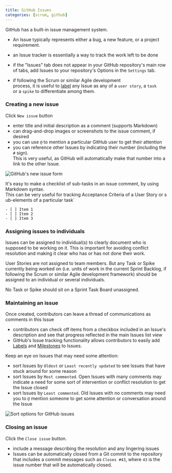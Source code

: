 ```yaml
---
title: GitHub Issues
categories: [scrum, github]
---
```


GitHub has a built-in issue management system.

- An Issue typically represents either a bug, a new feature, or a project requirement.

- an Issue tracker is essentially a way to track the work left to be done

- if the "Issues" tab does not appear in your GitHub repository's main row of tabs, add Issues to your repository's Options in the `Settings` tab.

- if following the Scrum or similar Agile development process, it is useful to [label](./github-labels.md) any Issue as any of a `user story`, a `task` or a `spike` to differentiate among them.

### Creating a new issue

Click `New issue` button

- enter title and initial description as a comment (supports Markdown)
- can drag-and-drop images or screenshots to the issue comment, if desired
- you can use `@` to mention a particular GitHub user to get their attention
- you can reference other Issues by indicating their number (including the `#` sign). This is very useful, as GitHub will automatically make that number into a link to the other Issue.

![GitHub's new issue form](../assets/github_new_issue_form.png)

It's easy to make a checklist of sub-tasks in an issue comment, by using Markdown syntax. This can be very useful for tracking Acceptance Criteria of a User Story or sub-elements of a particular task`

```
- [ ] Item 1
- [ ] Item 2
- [ ] Item 3
```

### Assigning issues to individuals

Issues can be assigned to individual(s) to clearly document who is supposed to be working on it. This is important for avoiding conflict resolution and making it clear who has or has not done their work.

User Stories are not assigned to team members. But any Task or Spike currently being worked on (i.e. units of work in the current Sprint Backlog, if following the Scrum or similar Agile development framework) should be assigned to an individual or several individuals.

No Task or Spike should sit on a Sprint Task Board unassigned.

### Maintaining an issue

Once created, contributors can leave a thread of communications as comments in this Issue

- contributors can check off items from a checkbox included in an Issue's description and see that progress reflected in the main Issues list view
- GitHub's Issue tracking functionality allows contributors to easily add [Labels](./github-labels.md) and [Milestones](./github-milestones.md) to Issues.

Keep an eye on Issues that may need some attention:

- sort Issues by `Oldest` or `Least recently updated` to see Issues that have stuck around for some reason
- sort Issues by `Most commented`. Open Issues with many comments may indicate a need for some sort of intervention or conflict resolution to get the Issue closed
- sort Issues by `Least commented`. Old Issues with no comments may need you to `@` mention someone to get some attention or conversation around the Issue

![Sort options for GitHub issues](../assets/github_issue_sort_options.png)

### Closing an issue

Click the `Close issue` button.

- include a message describing the resolution and any lingering issues
- Issues can be automatically closed from a Git commit to the repository that includes a commit messages such as `Closes #43`, where `43` is the issue number that will be automatically closed.

